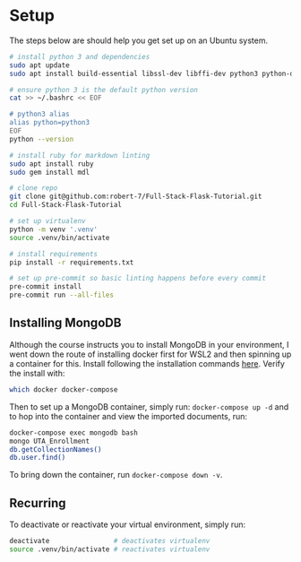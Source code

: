 # Setup

The steps below are should help you get set up on an Ubuntu system.

```bash
# install python 3 and dependencies
sudo apt update
sudo apt install build-essential libssl-dev libffi-dev python3 python-dev python3-pip python3-venv

# ensure python 3 is the default python version
cat >> ~/.bashrc << EOF

# python3 alias
alias python=python3
EOF
python --version

# install ruby for markdown linting
sudo apt install ruby
sudo gem install mdl

# clone repo
git clone git@github.com:robert-7/Full-Stack-Flask-Tutorial.git
cd Full-Stack-Flask-Tutorial

# set up virtualenv
python -m venv '.venv'
source .venv/bin/activate

# install requirements
pip install -r requirements.txt

# set up pre-commit so basic linting happens before every commit
pre-commit install
pre-commit run --all-files
```

## Installing MongoDB

Although the course instructs you to install MongoDB in your environment, I went down
the route of installing docker first for WSL2 and then spinning up a container for this.
Install following the installation commands
[here](https://docs.docker.com/docker-for-windows/wsl/). Verify the install with:

```bash
which docker docker-compose
```

Then to set up a MongoDB container, simply run: `docker-compose up -d` and to hop into
the container and view the imported documents, run:

```bash
docker-compose exec mongodb bash
mongo UTA_Enrollment
db.getCollectionNames()
db.user.find()
```

To bring down the container, run `docker-compose down -v`.

## Recurring

To deactivate or reactivate your virtual environment, simply run:

```bash
deactivate                # deactivates virtualenv
source .venv/bin/activate # reactivates virtualenv
```
